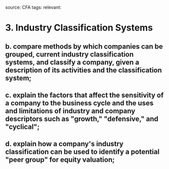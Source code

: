 source: CFA
tags: 
relevant: 

# 3. Industry Classification Systems

## b. compare methods by which companies can be grouped, current industry classification systems, and classify a company, given a description of its activities and the classification system;
## c. explain the factors that affect the sensitivity of a company to the business cycle and the uses and limitations of industry and company descriptors such as "growth," "defensive," and "cyclical";
## d. explain how a company's industry classification can be used to identify a potential "peer group" for equity valuation;


